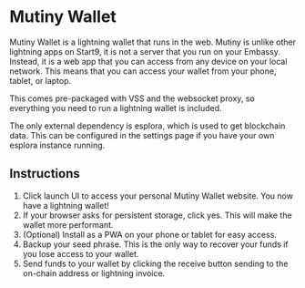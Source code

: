 # Mutiny Wallet

Mutiny Wallet is a lightning wallet that runs in the web. Mutiny is unlike other lightning apps on Start9, it is not a
server that you run on your Embassy. Instead, it is a web app that you can access from any device on your local network.
This means that you can access your wallet from your phone, tablet, or laptop.

This comes pre-packaged with VSS and the websocket proxy, so everything you need to run a lightning wallet is included.

The only external dependency is esplora, which is used to get blockchain data. This can be configured in the settings
page if you have your own esplora instance running.

## Instructions

1. Click launch UI to access your personal Mutiny Wallet website. You now have a lightning wallet!
2. If your browser asks for persistent storage, click yes. This will make the wallet more performant.
3. (Optional) Install as a PWA on your phone or tablet for easy access.
4. Backup your seed phrase. This is the only way to recover your funds if you lose access to your wallet.
5. Send funds to your wallet by clicking the receive button sending to the on-chain address or lightning invoice.
